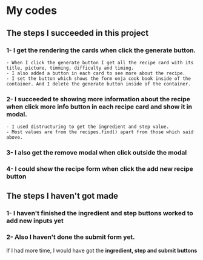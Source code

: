 # My codes

## The steps I succeeded in this project

### 1- I get the rendering the cards when click the generate button.

    - When I click the generate button I get all the recipe card with its title, picture, timming, difficulty and timing.
    - I also added a button in each card to see more about the recipe.
    - I set the button which shows the form onja cook book inside of the container. And I delete the generate button inside of the container.

### 2- I succeeded te showing more information about the recipe when click more info button in each recipe card and show it in modal.

    - I used distructuring to get the ingredient and step value.
    - Most values are from the recipes.find() apart from those which said above.

### 3- I also get the remove modal when click outside the modal

### 4- I could show the recipe form when click the add new recipe button

## The steps I haven't got made

### 1- I haven't finished the ingredient and step buttons worked to add new inputs yet

### 2- Also I haven't done the submit form yet.

If I had more time, I would have got the **ingredient, step and submit buttons** 
